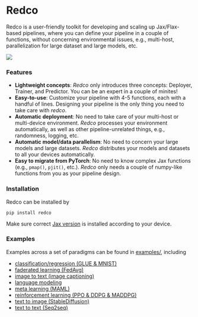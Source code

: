 # Redco

Redco is a user-friendly toolkit for developing and scaling up Jax/Flax-based pipelines, 
where you can define your pipeline in a couple of functions, without concerning environmental issues, 
e.g., multi-host, parallelization for large dataset and large models, etc. 

![](https://bowentan.bitcron.com/redco_framework.jpg)

### Features

* **Lightweight concepts**: *Redco* only introduces three concepts: Deployer, Trainer, and Predictor. You can be an expert in a couple of minites!
* **Easy-to-use**: Customize your pipeline with 4-5 functions, each with a handful of lines. Designing your pipeline is the only thing you need to take care with *redco*.
* **Automatic deployment**: No need to take care of your multi-host or multi-device environment. *Redco* processes your environment automatically, as well as other pipeline-unrelated things, e.g., randomness, logging, etc.
* **Automatic model/data parallelism**: No need to concern your large models and large datasets. *Redco* distributes your models and datasets to all your devices automatically. 
* **Easy to migrate from PyTorch**: No need to know complex Jax functions (e.g., ```pmap()```, ```pjit()```, etc.). *Redco* only needs a couple of numpy-like functions from you as your pipeline design. 

### Installation

Redco can be installed by
```
pip install redco
```
Make sure correct [Jax version](https://github.com/google/jax#installation) is installed according to your device. 



### Examples

Examples across a set of paradigms can be found in [examples/](examples/), including

* [classification/regression (GLUE & MNIST)](examples%2Fclassification_regression)
* [faderated learning (FedAvg)](examples%2Ffaderated_learning)
* [image to text (image captioning)](examples%2Fimage_to_text)
* [language modeling](examples%2Flanguage_modeling)
* [meta learning (MAML)](examples%2Fmeta_learning)
* [reinforcement learning (PPO & DDPG & MADDPG)](examples%2Freinforcement_learning)
* [text to image (StableDiffusion)](examples%2Ftext_to_image)
* [text to text (Seq2seq)](examples%2Ftext_to_text)
